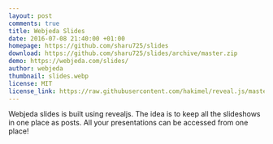 ```yaml
---
layout: post
comments: true
title: Webjeda Slides
date: 2016-07-08 21:40:00 +01:00
homepage: https://github.com/sharu725/slides
download: https://github.com/sharu725/slides/archive/master.zip
demo: https://webjeda.com/slides/
author: webjeda
thumbnail: slides.webp
license: MIT
license_link: https://raw.githubusercontent.com/hakimel/reveal.js/master/LICENSE
---
```


Webjeda slides is built using revealjs. The idea is to keep all the slideshows in one place as posts. All your presentations can be accessed from one place!
